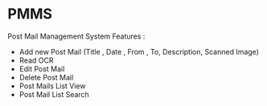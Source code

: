 # PMMS
Post Mail Management System
Features :
- Add new Post Mail (Title , Date , From , To, Description, Scanned Image)
- Read OCR 
- Edit Post Mail 
- Delete Post Mail 
- Post Mails List View
- Post Mail List Search

